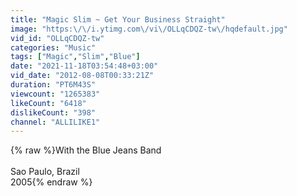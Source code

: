 ```yaml
---
title: "Magic Slim ~ Get Your Business Straight"
image: "https:\/\/i.ytimg.com\/vi\/OLLqCDQZ-tw\/hqdefault.jpg"
vid_id: "OLLqCDQZ-tw"
categories: "Music"
tags: ["Magic","Slim","Blue"]
date: "2021-11-18T03:54:48+03:00"
vid_date: "2012-08-08T00:33:21Z"
duration: "PT6M43S"
viewcount: "1265383"
likeCount: "6418"
dislikeCount: "398"
channel: "ALLILIKE1"
---
```

{% raw %}With the Blue Jeans Band<br /><br />Sao Paulo, Brazil<br />2005{% endraw %}
